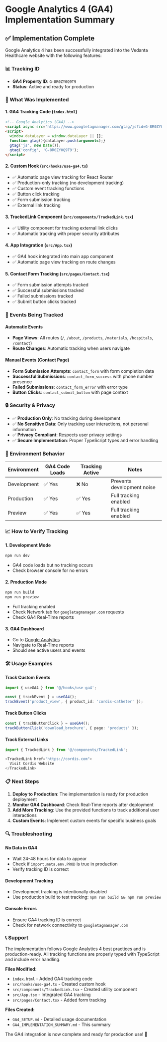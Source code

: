 # Google Analytics 4 (GA4) Implementation Summary

## ✅ Implementation Complete

Google Analytics 4 has been successfully integrated into the Vedanta Healthcare website with the following features:

### 📊 Tracking ID
- **GA4 Property ID**: `G-8R0ZY0Q9T9`
- **Status**: Active and ready for production

### 🔧 What Was Implemented

#### 1. **GA4 Tracking Code** (`index.html`)
```html
<!-- Google Analytics (GA4) -->
<script async src="https://www.googletagmanager.com/gtag/js?id=G-8R0ZY0Q9T9"></script>
<script>
  window.dataLayer = window.dataLayer || [];
  function gtag(){dataLayer.push(arguments);}
  gtag('js', new Date());
  gtag('config', 'G-8R0ZY0Q9T9');
</script>
```

#### 2. **Custom Hook** (`src/hooks/use-ga4.ts`)
- ✅ Automatic page view tracking for React Router
- ✅ Production-only tracking (no development tracking)
- ✅ Custom event tracking functions
- ✅ Button click tracking
- ✅ Form submission tracking
- ✅ External link tracking

#### 3. **TrackedLink Component** (`src/components/TrackedLink.tsx`)
- ✅ Utility component for tracking external link clicks
- ✅ Automatic tracking with proper security attributes

#### 4. **App Integration** (`src/App.tsx`)
- ✅ GA4 hook integrated into main app component
- ✅ Automatic page view tracking on route changes

#### 5. **Contact Form Tracking** (`src/pages/Contact.tsx`)
- ✅ Form submission attempts tracked
- ✅ Successful submissions tracked
- ✅ Failed submissions tracked
- ✅ Submit button clicks tracked

### 🎯 Events Being Tracked

#### Automatic Events
- **Page Views**: All routes (`/`, `/about`, `/products`, `/materials`, `/hospitals`, `/contact`)
- **Route Changes**: Automatic tracking when users navigate

#### Manual Events (Contact Page)
- **Form Submission Attempts**: `contact_form` with form completion data
- **Successful Submissions**: `contact_form_success` with phone number presence
- **Failed Submissions**: `contact_form_error` with error type
- **Button Clicks**: `contact_submit_button` with page context

### 🔒 Security & Privacy

- ✅ **Production Only**: No tracking during development
- ✅ **No Sensitive Data**: Only tracking user interactions, not personal information
- ✅ **Privacy Compliant**: Respects user privacy settings
- ✅ **Secure Implementation**: Proper TypeScript types and error handling

### 🚀 Environment Behavior

| Environment | GA4 Code Loads | Tracking Active | Notes |
|-------------|----------------|-----------------|-------|
| Development | ✅ Yes | ❌ No | Prevents development noise |
| Production | ✅ Yes | ✅ Yes | Full tracking enabled |
| Preview | ✅ Yes | ✅ Yes | Full tracking enabled |

### 📈 How to Verify Tracking

#### 1. **Development Mode**
```bash
npm run dev
```
- GA4 code loads but no tracking occurs
- Check browser console for no errors

#### 2. **Production Mode**
```bash
npm run build
npm run preview
```
- Full tracking enabled
- Check Network tab for `googletagmanager.com` requests
- Check GA4 Real-Time reports

#### 3. **GA4 Dashboard**
- Go to [Google Analytics](https://analytics.google.com)
- Navigate to Real-Time reports
- Should see active users and events

### 🛠️ Usage Examples

#### Track Custom Events
```typescript
import { useGA4 } from '@/hooks/use-ga4';

const { trackEvent } = useGA4();
trackEvent('product_view', { product_id: 'cordis-catheter' });
```

#### Track Button Clicks
```typescript
const { trackButtonClick } = useGA4();
trackButtonClick('download_brochure', { page: 'products' });
```

#### Track External Links
```typescript
import { TrackedLink } from '@/components/TrackedLink';

<TrackedLink href="https://cordis.com">
  Visit Cordis Website
</TrackedLink>
```

### 📋 Next Steps

1. **Deploy to Production**: The implementation is ready for production deployment
2. **Monitor GA4 Dashboard**: Check Real-Time reports after deployment
3. **Add More Tracking**: Use the provided functions to track additional user interactions
4. **Custom Events**: Implement custom events for specific business goals

### 🔍 Troubleshooting

#### No Data in GA4
- Wait 24-48 hours for data to appear
- Check if `import.meta.env.PROD` is true in production
- Verify tracking ID is correct

#### Development Tracking
- Development tracking is intentionally disabled
- Use production build to test tracking: `npm run build && npm run preview`

#### Console Errors
- Ensure GA4 tracking ID is correct
- Check for network connectivity to `googletagmanager.com`

### 📞 Support

The implementation follows Google Analytics 4 best practices and is production-ready. All tracking functions are properly typed with TypeScript and include error handling.

**Files Modified:**
- `index.html` - Added GA4 tracking code
- `src/hooks/use-ga4.ts` - Created custom hook
- `src/components/TrackedLink.tsx` - Created utility component
- `src/App.tsx` - Integrated GA4 tracking
- `src/pages/Contact.tsx` - Added form tracking

**Files Created:**
- `GA4_SETUP.md` - Detailed usage documentation
- `GA4_IMPLEMENTATION_SUMMARY.md` - This summary

The GA4 integration is now complete and ready for production use! 🎉 